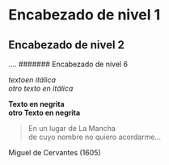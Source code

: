 # Encabezado de nivel 1
## Encabezado de nivel 2
....
####### Encabezado de nivel 6


*textoen itálica*  
_otro texto en itálica_



**Texto en negrita**    
__otro Texto en negrita__

> En un lugar de La Mancha  
> de cuyo nombre no quiero acordarme...

Miguel de Cervantes (1605)
